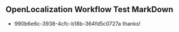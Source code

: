 ## OpenLocalization Workflow Test MarkDown
* 990b6e6c-3938-4cfc-b18b-364fd5c0727a 
thanks!<!--HONumber=Mar16_HO3-->
